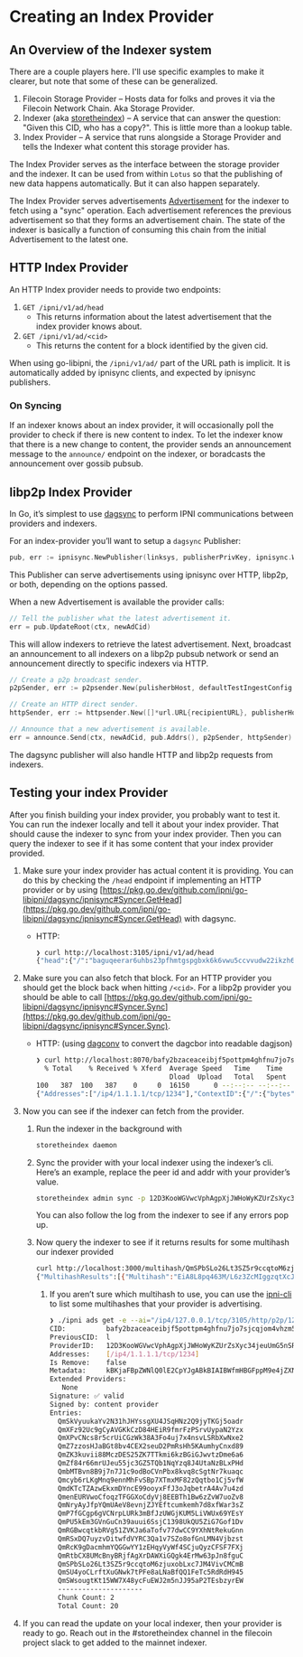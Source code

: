 # Creating an Index Provider

## An Overview of the Indexer system

There are a couple players here. I'll use specific examples to make it clearer,
but note that some of these can be generalized.

1. Filecoin Storage Provider – Hosts data for folks and proves it via the
Filecoin Network Chain. Aka Storage Provider.
2. Indexer (aka [storetheindex](https://github.com/ipni/storetheindex)) – A service that can answer the question:
"Given this CID, who has a copy?". This is little more than a lookup table.
3. Index Provider – A service that runs alongside a Storage Provider and tells
the Indexer what content this storage provider has.

The Index Provider serves as the interface between the storage provider and the
indexer. It can be used from within `Lotus` so that the publishing of new data
happens automatically. But it can also happen separately.

The Index Provider serves advertisements [Advertisement](https://github.com/ipni/go-libipni/blob/main/ingest/schema/schema.ipldsch) for the indexer to fetch using a "sync" operation.
Each advertisement references the previous advertisement so that they forms an advertisement chain. The state of the indexer is basically a function
of consuming this chain from the initial Advertisement to the latest one.

## HTTP Index Provider

An HTTP Index provider needs to provide two endpoints:

1. `GET /ipni/v1/ad/head`
    - This returns information about the latest advertisement that the index provider knows about.
2. `GET /ipni/v1/ad/<cid>`
    - This returns the content for a block identified by the given cid.

When using go-libipni, the `/ipni/v1/ad/` part of the URL path is implicit. It is automatically added by ipnisync clients, and expected by ipnisync publishers.

### On Syncing

If an indexer knows about an index provider, it will occasionally poll the provider to check if there is new content to index. To let the indexer know that there is a new change to content, the provider sends an announcement message to the `announce/` endpoint on the indexer, or boradcasts the announcement over gossib pubsub.

## libp2p Index Provider

In Go, it’s simplest to use [dagsync](https://github.com/ipni/storetheindex/blob/main/dagsync) to perform IPNI communications between providers and indexers.

For an index-provider you’ll want to setup a `dagsync` Publisher:

```go
pub, err := ipnisync.NewPublisher(linksys, publisherPrivKey, ipnisync.WithStreamHost(publisherHost), ipnisync.WithHeadTopic(topicName))
```

This Publisher can serve advertisements using ipnisync over HTTP, libp2p, or both, depending on the options passed.

When a new Advertisement is available the provider calls:

```go
// Tell the publisher what the latest advertisement it.
err = pub.UpdateRoot(ctx, newAdCid)
```

This will allow indexers to retrieve the latest advertisement. Next, broadcast an announcement to all indexers on a libp2p pubsub network or send an announcement directly to specific indexers via HTTP.
```go
// Create a p2p broadcast sender.
p2pSender, err := p2psender.New(pulisherbHost, defaultTestIngestConfig.PubSubTopic)

// Create an HTTP direct sender.
httpSender, err := httpsender.New([]*url.URL{recipientURL}, publisherHost.ID())

// Announce that a new advertisement is available.
err = announce.Send(ctx, newAdCid, pub.Addrs(), p2pSender, httpSender)
```

The dagsync publisher will also handle HTTP and libp2p requests from indexers.

## Testing your index Provider

After you finish building your index provider, you probably want to test it. You can run the indexer locally and tell it about your index provider. That should cause the indexer to sync from your index provider. Then you can query the indexer to see if it has some content that your index provider provided.

1. Make sure your index provider has actual content it is providing. You can do this by checking the `/head` endpoint if implementing an HTTP provider or by using [https://pkg.go.dev/github.com/ipni/go-libipni/dagsync/ipnisync#Syncer.GetHead](https://pkg.go.dev/github.com/ipni/go-libipni/dagsync/ipnisync#Syncer.GetHead) with dagsync.
    - HTTP:
        
        ```bash
        ❯ curl http://localhost:3105/ipni/v1/ad/head
        {"head":{"/":"baguqeerar6uhbs23pfhmtgspgbxk6k6vwu5ccvvudw22ikzh63beqwzuemyq"},"pubkey":{"/":{"bytes":"CAESINT5QWl1KSCFOVmk7hCT4qBit/oxGw8xcQza5EF+cSk4"}},"sig":{"/":{"bytes":"yODvBoXCpPR+xgNERUv18iqzsRCUO5Rj5axl2pVTUW6x7lxYRnypzi+/tfla3Y5qKjQ8hd9rZyCZAh3BpWedCg"}},"topic":"/indexer/ingest/testnet"}
        ```
        
2. Make sure you can also fetch that block. For an HTTP provider you should get the block back when hitting `/<cid>`. For a libp2p provider you should be able to call [https://pkg.go.dev/github.com/ipni/go-libipni/dagsync/ipnisync#Syncer.Sync](https://pkg.go.dev/github.com/ipni/go-libipni/dagsync/ipnisync#Syncer.Sync). 
    - HTTP: (using [dagconv](https://github.com/marcopolo/dagconv) to convert the dagcbor into readable dagjson)
        
        ```bash
        ❯ curl http://localhost:8070/bafy2bzaceaceibjf5pottpm4ghfnu7jo7sjcqjom4vhzm5jmq7domxun5vor4 | dagconv
          % Total    % Received % Xferd  Average Speed   Time    Time     Time  Current
                                         Dload  Upload   Total   Spent    Left  Speed
        100   387  100   387    0     0  16150      0 --:--:-- --:--:-- --:--:-- 24187
        {"Addresses":["/ip4/1.1.1.1/tcp/1234"],"ContextID":{"/":{"bytes":"Li90ZXN0ZGF0YS9zYW1wbGUtdjEtMi5jYXI"}},"Entries":{"/":"bafy2bzacedqhptd3zimn4s343zeo7kh3db5u6qhhkmj4c4cj3bb6qmx4hpoaa"},"IsRm":false,"Metadata":{"/":{"bytes":"kIDAAQ"}},"Provider":"12D3KooWGVwcVphAgpXjJWHoWyKZUrZsXyc34jeuUmG5nSRZyuQq","Signature":{"/":{"bytes":"CiQIARIgY0mWoKX808qfcUJY21aZYKPMnupvsKUllAmDe0cMOTYSGy9pbmRleGVyL2luZ2VzdC9hZFNpZ25hdHVyZRoiEiDz/sR3sFRE00i6BiMdR44x+gVoCZ2bNO0M4D/ij9zhLSpAnXO8PlnJf8OIVM5MVnn0GJezOge72+r09Tju5eXxFvA/isXwRc1OLdPsX6CFtRrMi1hufja56tJv6Zib8TghAQ"}}}
        ```
        
3. Now you can see if the indexer can fetch from the provider.
    1. Run the indexer in the background with
        
        ```bash
        storetheindex daemon
        ```
        
    2. Sync the provider with your local indexer using the indexer’s cli. Here’s an example, replace the peer id and addr with your provider’s value.
        
        ```bash
        storetheindex admin sync -p 12D3KooWGVwcVphAgpXjJWHoWyKZUrZsXyc34jeuUmG5nSRZyuQq --addr "/ip4/127.0.0.1/tcp/8070/http"
        ```
        
        You can also follow the log from the indexer to see if any errors pop up.
        
    3. Now query the indexer to see if it returns results for some multihash our indexer provided
        
        ```bash
        curl http://localhost:3000/multihash/QmSPbSLo26Lt3SZ5r9ccqtoM6zjuxobLxc7JM4VivCMCmB     
        {"MultihashResults":[{"Multihash":"EiA8L8pq463M/L6z3ZcMIggzqtXcJSB3RoZn9W9qT+cEvg==","ProviderResults":[{"ContextID":"Li90ZXN0ZGF0YS9zYW1wbGUtdjEtMi5jYXI=","Metadata":{"ProtocolID":3145744,"Data":""},"Provider":{"ID":"12D3KooWFtqYPKGKPJqtTAnNLR84SphEChUfRud3bbfskK6561r5","Addrs":["/ip4/1.1.1.1/tcp/1234"]}},{"ContextID":"Li90ZXN0ZGF0YS9zYW1wbGUtdjEtMi5jYXI=","Metadata":{"ProtocolID":3145744,"Data":""},"Provider":{"ID":"12D3KooWGVwcVphAgpXjJWHoWyKZUrZsXyc34jeuUmG5nSRZyuQq","Addrs":["/ip4/1.1.1.1/tcp/1234"]}}]}]}
        ```
        
        1. If you aren’t sure which multihash to use, you can use the [ipni-cli](https://github.com/ipni/ipni-cli#ipni-cli) to list some multihashes that your provider is advertising.
            
            ```bash
            ❯ ./ipni ads get -e --ai="/ip4/127.0.0.1/tcp/3105/http/p2p/12D3KooWGVwcVphAgpXjJWHoWyKZUrZsXyc34jeuUmG5nSRZyuQq" --head
            CID:          bafy2bzaceaceibjf5pottpm4ghfnu7jo7sjcqjom4vhzm5jmq7domxun5vor4
            PreviousCID:  l  
            ProviderID:   12D3KooWGVwcVphAgpXjJWHoWyKZUrZsXyc34jeuUmG5nSRZyuQq
            Addresses:    [/ip4/1.1.1.1/tcp/1234]
            Is Remove:    false
            Metadata:     kBKjaFBpZWNlQ0lE2CpYJgABkBIAIBWfmHBGFppM9e4jZXNGIurSMwHvMle8J1NxP1WRK6hbbFZlcmlmaWVkRGVhbPVtRmFzdFJldHJpZXZhbPU=
            Extended Providers:
               None
            Signature: ✅ valid
            Signed by: content provider
            Entries:
              QmSkVyuukaYv2N31hJHYssgXU4JSqHNz2Q9jyTKGj5oadr
              QmXFz92Uc9gCyAVGKkCzD84HEiR9fmrFzPSrvUypaN2Yzx
              QmXPvCNcs8r5crUiCGzWk38A3Fo4uj7x4nsvLSRbXwNxe2
              QmZ7zzosHJaBGt8bv4CEX2seuD2PmRsHh5KAumhyCnxd89
              QmZK3kuvii88MczDES25ZK7TTkmi6kzBGiGJwvtzDme6a6
              QmZf84r66mrUJeu55jc3GZ5TQb1NqYzq8J4UtaNzBLxPHd
              QmbMTBvn8B9j7n7J1c9odBoCVnPbx8kvq8cSgtNr7kuaqc
              Qmcyb6rLKgMnq9ennMhFvSBp7XTmxMF82zQqtbo1Cj5vfW
              QmdKTcTZAzwEkxmDYncE99ooyxFfJ3oJqbetrA4Av7u4zd
              QmenEURVwoCfoqzTFGGXoCdyVj8EEBTh1Bw6zZvW7uoZv8
              QmNryAyJfpYQmUAeV8evnjZJYEftcumkemh7d8xfWar3sZ
              QmP7fGCgp6gVCNrpLURk3mBfJzUWGjKUM5LiVWUx69YEsY
              QmPU5kEm3GVnGuCn39auui6SsjC1398UkQU5ZiG7Gof1Dv
              QmRGBwcqtkbRVg51ZVKJa6aTofv77dwCC9YXhNtRekuGnn
              QmRSxDQ7uyzvDitwfdVYRC3Qa1v7SZo8ofGnLMN4Vjbzst
              QmRcK9gDacmhmYQGGwYY1zEHqyVyWf4SCjuQyzCFSF7FXj
              QmRtbCX8UMcBnyBRjfAgXrDAWXiGQgk4ErMw63pJn8fguC
              QmSPbSLo26Lt3SZ5r9ccqtoM6zjuxobLxc7JM4VivCMCmB
              QmSU4yoCLrftXuGNwk7tPFe8aLNaBfQQ1FeTc5RdRdH945
              QmSWsougtKt15WW7X48ycFuEWJ2m5nJJ95aP2TEsbzyrEW
              ---------------------
              Chunk Count: 2
              Total Count: 20
            ```

4. If you can read the update on your local indexer, then your provider is ready to go. Reach out in the #storetheindex channel in the filecoin project slack to get added to the mainnet indexer.
